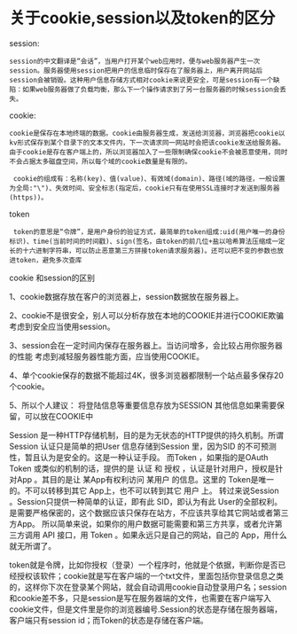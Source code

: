 # 关于cookie,session以及token的区分

session:

    session的中文翻译是“会话”，当用户打开某个web应用时，便与web服务器产生一次session。服务器使用session把用户的信息临时保存在了服务器上，用户离开网站后session会被销毁。这种用户信息存储方式相对cookie来说更安全，可是session有一个缺陷：如果web服务器做了负载均衡，那么下一个操作请求到了另一台服务器的时候session会丢失。

cookie:

    cookie是保存在本地终端的数据。cookie由服务器生成，发送给浏览器，浏览器把cookie以kv形式保存到某个目录下的文本文件内，下一次请求同一网站时会把该cookie发送给服务器。由于cookie是存在客户端上的，所以浏览器加入了一些限制确保cookie不会被恶意使用，同时不会占据太多磁盘空间，所以每个域的cookie数量是有限的。

     cookie的组成有：名称(key)、值(value)、有效域(domain)、路径(域的路径，一般设置为全局:"\")、失效时间、安全标志(指定后，cookie只有在使用SSL连接时才发送到服务器(https))。

token

     token的意思是“令牌”，是用户身份的验证方式，最简单的token组成:uid(用户唯一的身份标识)、time(当前时间的时间戳)、sign(签名，由token的前几位+盐以哈希算法压缩成一定长的十六进制字符串，可以防止恶意第三方拼接token请求服务器)。还可以把不变的参数也放进token，避免多次查库

 cookie 和session的区别

1、cookie数据存放在客户的浏览器上，session数据放在服务器上。

2、cookie不是很安全，别人可以分析存放在本地的COOKIE并进行COOKIE欺骗
   考虑到安全应当使用session。

3、session会在一定时间内保存在服务器上。当访问增多，会比较占用你服务器的性能
   考虑到减轻服务器性能方面，应当使用COOKIE。

4、单个cookie保存的数据不能超过4K，很多浏览器都限制一个站点最多保存20个cookie。

5、所以个人建议：
   将登陆信息等重要信息存放为SESSION
   其他信息如果需要保留，可以放在COOKIE中

Session 是一种HTTP存储机制，目的是为无状态的HTTP提供的持久机制。所谓Session 认证只是简单的把User 信息存储到Session 里，因为SID 的不可预测性，暂且认为是安全的。这是一种认证手段。 而Token ，如果指的是OAuth Token 或类似的机制的话，提供的是 认证 和 授权 ，认证是针对用户，授权是针对App 。其目的是让 某App有权利访问 某用户 的信息。这里的 Token是唯一的。不可以转移到其它 App上，也不可以转到其它 用户 上。 转过来说Session 。Session只提供一种简单的认证，即有此 SID，即认为有此 User的全部权利。是需要严格保密的，这个数据应该只保存在站方，不应该共享给其它网站或者第三方App。 所以简单来说，如果你的用户数据可能需要和第三方共享，或者允许第三方调用 API 接口，用 Token 。如果永远只是自己的网站，自己的 App，用什么就无所谓了。

  token就是令牌，比如你授权（登录）一个程序时，他就是个依据，判断你是否已经授权该软件；cookie就是写在客户端的一个txt文件，里面包括你登录信息之类的，这样你下次在登录某个网站，就会自动调用cookie自动登录用户名；session和cookie差不多，只是session是写在服务器端的文件，也需要在客户端写入cookie文件，但是文件里是你的浏览器编号.Session的状态是存储在服务器端，客户端只有session id；而Token的状态是存储在客户端。

